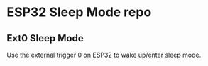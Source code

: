 # ESP32 Sleep Mode repo

## Ext0 Sleep Mode

Use the external trigger 0 on ESP32 to wake up/enter sleep mode.
